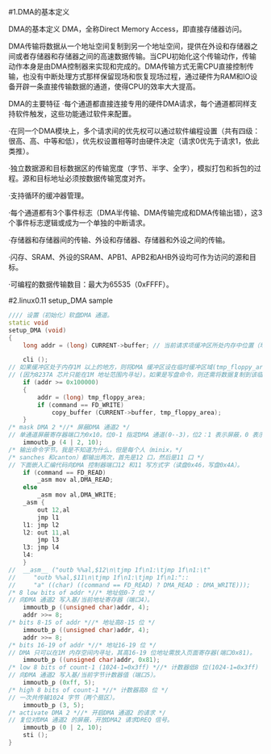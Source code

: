 #1.DMA的基本定义

DMA的基本定义
DMA，全称Direct Memory Access，即直接存储器访问。

DMA传输将数据从一个地址空间复制到另一个地址空间，提供在外设和存储器之间或者存储器和存储器之间的高速数据传输。当CPU初始化这个传输动作，传输动作本身是由DMA控制器来实现和完成的。DMA传输方式无需CPU直接控制传输，也没有中断处理方式那样保留现场和恢复现场过程，通过硬件为RAM和IO设备开辟一条直接传输数据的通道，使得CPU的效率大大提高。

DMA的主要特征
·每个通道都直接连接专用的硬件DMA请求，每个通道都同样支持软件触发，这些功能通过软件来配置。

·在同一个DMA模块上，多个请求间的优先权可以通过软件编程设置（共有四级：很高、高、中等和低），优先权设置相等时由硬件决定（请求0优先于请求1，依此类推）。

·独立数据源和目标数据区的传输宽度（字节、半字、全字），模拟打包和拆包的过程。源和目标地址必须按数据传输宽度对齐。

·支持循环的缓冲器管理。

·每个通道都有3个事件标志（DMA半传输、DMA传输完成和DMA传输出错），这3个事件标志逻辑或成为一个单独的中断请求。

·存储器和存储器间的传输、外设和存储器、存储器和外设之间的传输。

·闪存、SRAM、外设的SRAM、APB1、APB2和AHB外设均可作为访问的源和目标。

·可编程的数据传输数目：最大为65535（0xFFFF）。

#2.linux0.11 setup_DMA sample

```cpp
//// 设置（初始化）软盘DMA 通道。
static void
setup_DMA (void)
{
    long addr = (long) CURRENT->buffer; // 当前请求项缓冲区所处内存中位置（地址）。

    cli ();
// 如果缓冲区处于内存1M 以上的地方，则将DMA 缓冲区设在临时缓冲区域(tmp_floppy_area 数组)
// (因为8237A 芯片只能在1M 地址范围内寻址)。如果是写盘命令，则还需将数据复制到该临时区域。
    if (addr >= 0x100000)
    {
        addr = (long) tmp_floppy_area;
        if (command == FD_WRITE)
            copy_buffer (CURRENT->buffer, tmp_floppy_area);
    }
/* mask DMA 2 *//* 屏蔽DMA 通道2 */
// 单通道屏蔽寄存器端口为0x10。位0-1 指定DMA 通道(0--3)，位2：1 表示屏蔽，0 表示允许请求。
    immoutb_p (4 | 2, 10);
/* 输出命令字节。我是不知道为什么，但是每个人（minix，*/
/* sanches 和canton）都输出两次，首先是12 口，然后是11 口 */
// 下面嵌入汇编代码向DMA 控制器端口12 和11 写方式字（读盘0x46，写盘0x4A）。
    if (command == FD_READ)
        _asm mov al,DMA_READ;
    else
        _asm mov al,DMA_WRITE;
    _asm {
        out 12,al
        jmp l1
    l1: jmp l2
    l2: out 11,al
        jmp l3
    l3: jmp l4
    l4:
    }
//  __asm__ ("outb %%al,$12\n\tjmp 1f\n1:\tjmp 1f\n1:\t"
//     "outb %%al,$11\n\tjmp 1f\n1:\tjmp 1f\n1:"::
//     "a" ((char) ((command == FD_READ) ? DMA_READ : DMA_WRITE)));
/* 8 low bits of addr *//* 地址低0-7 位 */
// 向DMA 通道2 写入基/当前地址寄存器（端口4）。
    immoutb_p ((unsigned char)addr, 4);
    addr >>= 8;
/* bits 8-15 of addr *//* 地址高8-15 位 */
    immoutb_p ((unsigned char)addr, 4);
    addr >>= 8;
/* bits 16-19 of addr *//* 地址16-19 位 */
// DMA 只可以在1M 内存空间内寻址，其高16-19 位地址需放入页面寄存器(端口0x81)。
    immoutb_p ((unsigned char)addr, 0x81);
/* low 8 bits of count-1 (1024-1=0x3ff) *//* 计数器低8 位(1024-1=0x3ff) */
// 向DMA 通道2 写入基/当前字节计数器值（端口5）。
    immoutb_p (0xff, 5);
/* high 8 bits of count-1 *//* 计数器高8 位 */
// 一次共传输1024 字节（两个扇区）。
    immoutb_p (3, 5);
/* activate DMA 2 *//* 开启DMA 通道2 的请求 */
// 复位对DMA 通道2 的屏蔽，开放DMA2 请求DREQ 信号。
    immoutb_p (0 | 2, 10);
    sti ();
}    
```